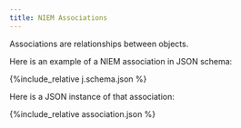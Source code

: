 ```yaml
---
title: NIEM Associations
---
```

Associations are relationships between objects.

Here is an example of a NIEM association in JSON schema:

{%include_relative j.schema.json %}

Here is a JSON instance of that association:

{%include_relative association.json %}

